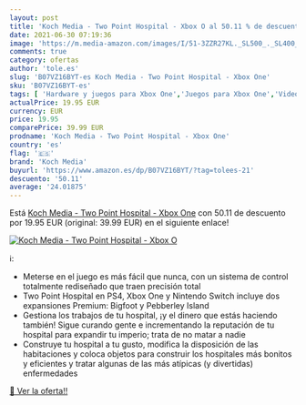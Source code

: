 ```yaml
---
layout: post
title: 'Koch Media - Two Point Hospital - Xbox O al 50.11 % de descuento'
date: 2021-06-30 07:19:36
image: 'https://m.media-amazon.com/images/I/51-3ZZR27KL._SL500_._SL400_.jpg'
comments: true
category: ofertas
author: 'tole.es'
slug: 'B07VZ16BYT-es Koch Media - Two Point Hospital - Xbox One'
sku: 'B07VZ16BYT-es'
tags: [ 'Hardware y juegos para Xbox One','Juegos para Xbox One','Videojuegos','koch media','xbox', ]
actualPrice: 19.95 EUR
currency: EUR
price: 19.95
comparePrice: 39.99 EUR
prodname: 'Koch Media - Two Point Hospital - Xbox One'
country: 'es'
flag: '🇪🇸'
brand: 'Koch Media'
buyurl: 'https://www.amazon.es/dp/B07VZ16BYT/?tag=tolees-21'
descuento: '50.11'
average: '24.01875'
---
```


Está [Koch Media - Two Point Hospital - Xbox One](https://www.amazon.es/dp/B07VZ16BYT/?tag=tolees-21) con 50.11 de descuento por 19.95 EUR (original: 39.99 EUR) en el siguiente enlace!

[![Koch Media - Two Point Hospital - Xbox O](https://m.media-amazon.com/images/I/51-3ZZR27KL._SL500_._SL400_.jpg)](https://www.amazon.es/dp/B07VZ16BYT/?tag=tolees-21)

ℹ️:

- Meterse en el juego es más fácil que nunca, con un sistema de control totalmente rediseñado que traen precisión total
- Two Point Hospital en PS4, Xbox One y Nintendo Switch incluye dos expansiones Premium: Bigfoot y Pebberley Island
- Gestiona los trabajos de tu hospital, ¡y el dinero que estás haciendo también! Sigue curando gente e incrementando la reputación de tu hospital para expandir tu imperio; trata de no matar a nadie
- Construye tu hospital a tu gusto, modifica la disposición de las habitaciones y coloca objetos para construir los hospitales más bonitos y eficientes y tratar algunas de las más atípicas (y divertidas) enfermedades

[🛒 Ver la oferta!!](https://www.amazon.es/dp/B07VZ16BYT/?tag=tolees-21)

